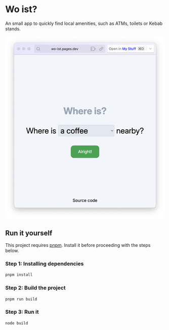 # Wo ist?

An small app to quickly find local amenities, such as ATMs, toilets or Kebab stands.

![screenshot](./screenshot.png)

## Run it yourself

This project requires [pnpm](https://pnpm.io/). Install it before proceeding with the steps below.

### Step 1: Installing dependencies

```sh
pnpm install
```

### Step 2: Build the project

```sh
pnpm run build
```

### Step 3: Run it

```sh
node build
```
